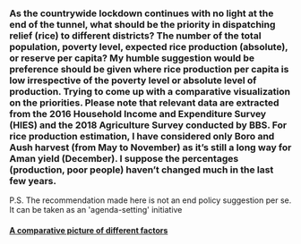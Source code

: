 ### As the countrywide lockdown continues with no light at the end of the tunnel, what should be the priority in dispatching relief (rice) to different districts? The number of the total population, poverty level, expected rice production (absolute), or reserve per capita? My humble suggestion would be preference should be given where rice production per capita is low irrespective of the poverty level or absolute level of production. Trying to come up with a comparative visualization on the priorities. Please note that relevant data are extracted from the 2016 Household Income and Expenditure Survey (HIES) and the 2018 Agriculture Survey conducted by BBS. For rice production estimation, I have considered only Boro and Aush harvest (from May to November) as it’s still a long way for Aman yield (December). I suppose the percentages (production, poor people) haven’t changed much in the last few years.
P.S. The recommendation made here is not an end policy suggestion per se. It can be taken as an 'agenda-setting' initiative
#### [A comparative picture of different factors](https://drive.google.com/file/d/1jww423vu3t1RtmwGYtCNLy4PQRAyAF89/view?usp=sharing)
